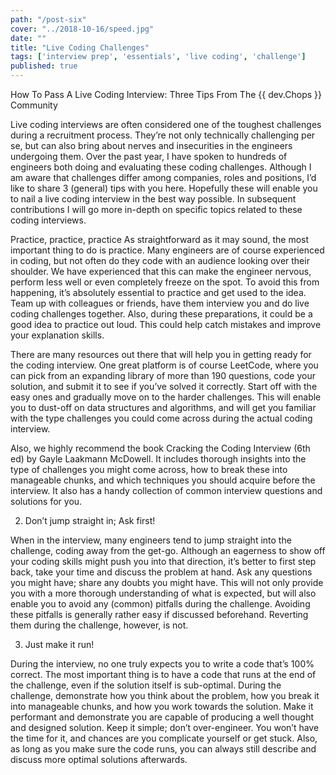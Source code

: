 ```yaml
---
path: "/post-six"
cover: "../2018-10-16/speed.jpg"
date: ""
title: "Live Coding Challenges"
tags: ['interview prep', 'essentials', 'live coding', 'challenge']
published: true
---
```


How To Pass A Live Coding Interview: 
Three Tips From The {{ dev.Chops }} Community


Live coding interviews are often considered one of the toughest challenges during a recruitment process. They’re not only technically challenging per se, but can also bring about nerves and insecurities in the engineers undergoing them. Over the past year, I have spoken to hundreds of engineers both doing and evaluating these coding challenges. Although I am aware that challenges differ among companies, roles and positions, I’d like to share 3 (general) tips with you here. Hopefully these will enable you to nail a live coding interview in the best way possible. In subsequent contributions I will go more in-depth on specific topics related to these coding interviews.

Practice, practice, practice
As straightforward as it may sound, the most important thing to do is practice. Many engineers are of course experienced in coding, but not often do they code with an audience looking over their shoulder. We have experienced that this can make the engineer nervous, perform less well or even completely freeze on the spot. To avoid this from happening, it’s absolutely essential to practice and get used to the idea. Team up with colleagues or friends, have them interview you and do live coding challenges together. Also, during these preparations, it could be a good idea to practice out loud. This could help catch mistakes and improve your explanation skills.

There are many resources out there that will help you in getting ready for the coding interview. One great platform is of course LeetCode, where you can pick from an expanding library of more than 190 questions, code your solution, and submit it to see if you’ve solved it correctly. Start off with the easy ones and gradually move on to the harder challenges. This will enable you to dust-off on data structures and algorithms, and will get you familiar with the type challenges you could come across during the actual coding interview.

Also, we highly recommend the book Cracking the Coding Interview (6th ed) by Gayle Laakmann McDowell. It includes thorough insights into the type of challenges you might come across, how to break these into manageable chunks, and which techniques you should acquire before the interview. It also has a handy collection of common interview questions and solutions for you.

2. Don’t jump straight in; Ask first!

When in the interview, many engineers tend to jump straight into the challenge, coding away from the get-go. Although an eagerness to show off your coding skills might push you into that direction, it’s better to first step back, take your time and discuss the problem at hand. Ask any questions you might have; share any doubts you might have. This will not only provide you with a more thorough understanding of what is expected, but will also enable you to avoid any (common) pitfalls during the challenge. Avoiding these pitfalls is generally rather easy if discussed beforehand. Reverting them during the challenge, however, is not.

3. Just make it run!

During the interview, no one truly expects you to write a code that’s 100% correct. The most important thing is to have a code that runs at the end of the challenge, even if the solution itself is sub-optimal. During the challenge, demonstrate how you think about the problem, how you break it into manageable chunks, and how you work towards the solution. Make it performant and demonstrate you are capable of producing a well thought and designed solution. Keep it simple; don’t over-engineer. You won’t have the time for it, and chances are you complicate yourself or get stuck. Also, as long as you make sure the code runs, you can always still describe and discuss more optimal solutions afterwards.